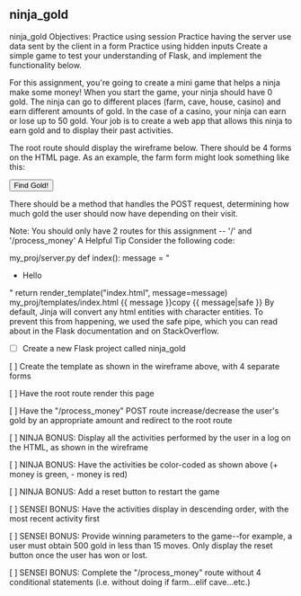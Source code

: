 ## ninja_gold

ninja_gold
Objectives:
Practice using session
Practice having the server use data sent by the client in a form
Practice using hidden inputs
Create a simple game to test your understanding of Flask, and implement the functionality below.

For this assignment, you're going to create a mini game that helps a ninja make some money! When you start the game, your ninja should have 0 gold. The ninja can go to different places (farm, cave, house, casino) and earn different amounts of gold. In the case of a casino, your ninja can earn or lose up to 50 gold. Your job is to create a web app that allows this ninja to earn gold and to display their past activities.

The root route should display the wireframe below. There should be 4 forms on the HTML page. As an example, the farm form might look something like this:

<form action="/process_money" method="post">
  <input type="hidden" name="building" value="farm" />
  <input type="submit" value="Find Gold!"/>
</form>
There should be a method that handles the POST request, determining how much gold the user should now have depending on their visit.

Note: You should only have 2 routes for this assignment -- '/' and '/process_money'
A Helpful Tip
Consider the following code:

my_proj/server.py
def index():
    message = "<ul><li>Hello</li></ul>"
    return render_template("index.html", message=message)
my_proj/templates/index.html
{{ message }}copy  {{ message|safe }}
By default, Jinja will convert any html entities with character entities. To prevent this from happening, we used the safe pipe, which you can read about in the Flask documentation and on StackOverflow.

 -[ ] Create a new Flask project called ninja_gold

 [ ] Create the template as shown in the wireframe above, with 4 separate forms

 [ ] Have the root route render this page

 [ ] Have the "/process_money" POST route increase/decrease the user's gold by an appropriate amount and redirect to the root route

 [ ] NINJA BONUS: Display all the activities performed by the user in a log on the HTML, as shown in the wireframe

 [ ] NINJA BONUS: Have the activities be color-coded as shown above (+ money is green, - money is red)

 [ ] NINJA BONUS: Add a reset button to restart the game

 [ ] SENSEI BONUS: Have the activities display in descending order, with the most recent activity first

 [ ] SENSEI BONUS: Provide winning parameters to the game--for example, a user must obtain 500 gold in less than 15 moves. Only display the reset button once the user has won or lost.

 [ ] SENSEI BONUS: Complete the "/process_money" route without 4 conditional statements (i.e. without doing if farm...elif cave...etc.)

